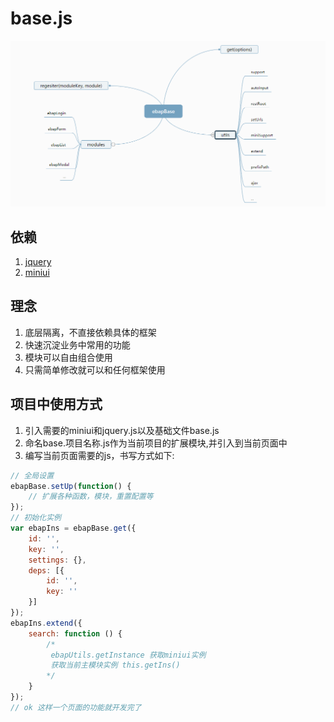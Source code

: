 # base.js
![](base.png)

## 依赖

1. [jquery](http://www.jquery.com)
2. [miniui](http://www.miniui.com)

## 理念

1. 底层隔离，不直接依赖具体的框架
2. 快速沉淀业务中常用的功能
3. 模块可以自由组合使用
4. 只需简单修改就可以和任何框架使用

## 项目中使用方式

1. 引入需要的miniui和jquery.js以及基础文件base.js
2. 命名base.项目名称.js作为当前项目的扩展模块,并引入到当前页面中
3. 编写当前页面需要的js，书写方式如下:
```javascript
// 全局设置
ebapBase.setUp(function() {
    // 扩展各种函数，模块，重置配置等
});
// 初始化实例
var ebapIns = ebapBase.get({
    id: '',
    key: '',
    settings: {},
    deps: [{
        id: '',
        key: ''
    }]
});
ebapIns.extend({
    search: function () {
        /*
         ebapUtils.getInstance 获取miniui实例
         获取当前主模块实例 this.getIns()
        */
    }
});
// ok 这样一个页面的功能就开发完了
```

